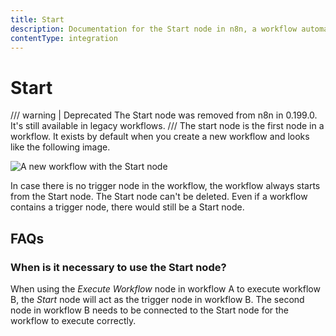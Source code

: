 ```yaml
---
title: Start
description: Documentation for the Start node in n8n, a workflow automation platform. Includes guidance on usage, and links to examples.
contentType: integration
---
```

<!-- vale off -->
# Start

/// warning | Deprecated
The Start node was removed from n8n in 0.199.0. It's still available in legacy workflows.
///
The start node is the first node in a workflow. It exists by default when you create a new workflow and looks like the following image.

![A new workflow with the Start node](/_images/integrations/builtin/core-nodes/start/workflow.png)

In case there is no trigger node in the workflow, the workflow always starts from the Start node. The Start node can't be deleted. Even if a workflow contains a trigger node, there would still be a Start node.


## FAQs

### When is it necessary to use the Start node?

When using the *Execute Workflow* node in workflow A to execute workflow B, the *Start* node will act as the trigger node in workflow B. The second node in workflow B needs to be connected to the Start node for the workflow to execute correctly.

<!-- vale on -->



